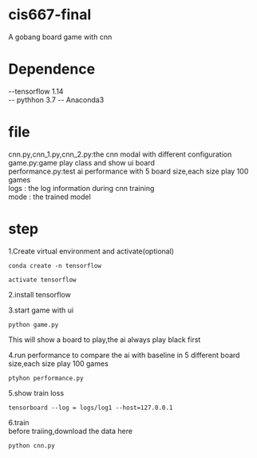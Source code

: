 # cis667-final
A gobang board game with cnn
# Dependence
--tensorflow 1.14  
-- pythhon 3.7
-- Anaconda3
# file
cnn.py,cnn_1.py,cnn_2.py:the cnn modal with different configuration  
game.py:game play class and show ui board  
performance.py:test ai performance with 5 board size,each size play 100 games  
logs : the log information during cnn training  
mode : the trained model   

# step
1.Create virtual environment and activate(optional)  
```
conda create -n tensorflow
```
```
activate tensorflow
```
2.install tensorflow   
  
3.start game with ui  
```
python game.py
```
This will show a board to play,the ai always play black first

4.run performance to compare the ai with baseline in 5 different board size,each size play 100 games
```
ptyhon performance.py
```
5.show train loss  
```
tensorboard --log = logs/log1 --host=127.0.0.1
```
6.train  
before traiing,download the data here
```
python cnn.py
```

